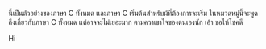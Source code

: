 นี้เป็นตัวอย่างของภาษา C ทั้งหมด เเละภาษา C เริ่มต้นสำหรับผ้ที่ต้องการจะเริ่ม ในหมวดหมู่นี้จะพูดถึงเกี่ยวกับภาษา C ทั้งหมด เเต่อาจจะไม่เยอะมาก ตามควาเขาใจของตนเองนัก เอ้า ขอให้โชคดี

<a href="https://www.facebook.com/profileautoinc" style="text-decoration: none;">
Hi
</a>

